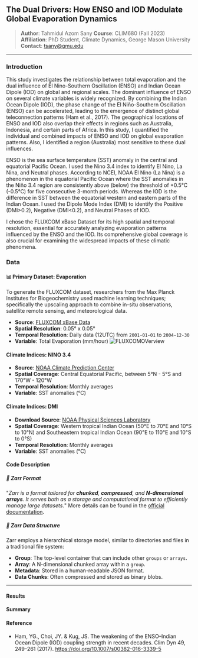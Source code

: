 
## **The Dual Drivers: How ENSO and IOD Modulate Global Evaporation Dynamics**
> **Author**: Tahmidul Azom Sany 
> **Course**: CLIM680 (Fall 2023)
> **Affiliation**: PhD Student, Climate Dynamics, George Mason University  
> **Contact**: [tsany@gmu.edu](mailto:tsany@gmu.edu)  

---
### Introduction
This study investigates the relationship between total evaporation and the dual influence of El Nino-Southern Oscillation (ENSO) and Indian Ocean Dipole (IOD) on global and regional scales. The dominant influence of ENSO on several climate variables is widely recognized. By combining the Indian Ocean Dipole (IOD), the phase change of the El Niño-Southern Oscillation (ENSO) can be accelerated, leading to the emergence of distinct global teleconnection patterns (Ham et al., 2017). The geographical locations of ENSO and IOD also overlap their effects in regions such as Australia, Indonesia, and certain parts of Africa. In this study, I quantified the individual and combined impacts of ENSO and IOD on global evaporation patterns. Also, I identified a region (Australia) most sensitive to these dual influences.

ENSO is the sea surface temperature (SST) anomaly in the central and equatorial Pacific Ocean. I used the Nino 3.4 index to identify El Nino, La Nina, and Neutral phases. According to NCEI, NOAA El Nino (La Nina) is a phenomenon in the equatorial Pacific Ocean where the SST anomalies in the Niño 3.4 region are consistently above (below) the threshold of +0.5°C (-0.5°C) for five consecutive 3-month periods. Whereas the IOD is the difference in SST between the equatorial western and eastern parts of the Indian Ocean. I used the Dipole Mode Index (DMI) to identify the Positive (DMI>0.2), Negative (DMI<0.2), and Neutral Phases of IOD. 

I chose the FLUXCOM xBase Dataset for its high spatial and temporal resolution, essential for accurately analyzing evaporation patterns influenced by the ENSO and the IOD. Its comprehensive global coverage is also crucial for examining the widespread impacts of these climatic phenomena. 

### Data

#### 📊 Primary Dataset: Evaporation
To generate the FLUXCOM dataset, researchers from the Max Planck Institutes for Biogeochemistry used machine learning techniques; specifically the upscaling approach to combine in-situ observations, satellite remote sensing, and meteorological data. 

- **Source**: [FLUXCOM xBase Data](https://www.fluxcom.org/)
- **Spatial Resolution**: 0.05° x 0.05°
- **Temporal Resolution**: Daily data (12UTC) from `2001-01-01` to `2004-12-30` 
- **Variable**: Total Evaporation (mm/hour)
  ![FLUXCOMOVerview](https://github.com/tasanyphy01773/clim680_project/assets/68806666/87ceb90e-6611-4ed7-a014-d339debec523)

#### Climate Indices: NINO 3.4 
- **Source**: [NOAA Climate Prediction Center](https://www.cpc.ncep.noaa.gov/)
- **Spatial Coverage**: Central Equatorial Pacific, between 5°N - 5°S and 170°W - 120°W
- **Temporal Resolution**: Monthly averages
- **Variable**: SST anomalies (°C)

#### Climate Indices: DMI 
- **Download Source**: [NOAA Physical Sciences Laboratory](https://psl.noaa.gov/gcos_wgsp/Timeseries/DMI/)
- **Spatial Coverage**: Western tropical Indian Ocean (50°E to 70°E and 10°S to 10°N) and Southeastern tropical Indian Ocean (90°E to 110°E and 10°S to 0°S)
- **Temporal Resolution**: Monthly averages
- **Variable**: SST anomalies (°C)

#### Code Description 

##### 💾 Zarr Format
"*Zarr is a format tailored for **chunked**, **compressed**, and **N-dimensional arrays**. It serves both as a storage and computational format to efficiently manage large datasets.*" More details can be found in the [official documentation](https://zarr.readthedocs.io/en/stable/).

##### 📂 Zarr Data Structure
Zarr employs a hierarchical storage model, similar to directories and files in a traditional file system:
- **Group**: The top-level container that can include other `groups` or `arrays`.
- **Array**: A N-dimensional chunked array within a `group`.
- **Metadata**: Stored in a human-readable JSON format.
- **Data Chunks**: Often compressed and stored as binary blobs.
---
#### Results

#### Summary


#### Reference
- Ham, YG., Choi, JY. & Kug, JS. The weakening of the ENSO–Indian Ocean Dipole (IOD) coupling strength in recent decades. Clim Dyn 49, 249–261 (2017). https://doi.org/10.1007/s00382-016-3339-5









